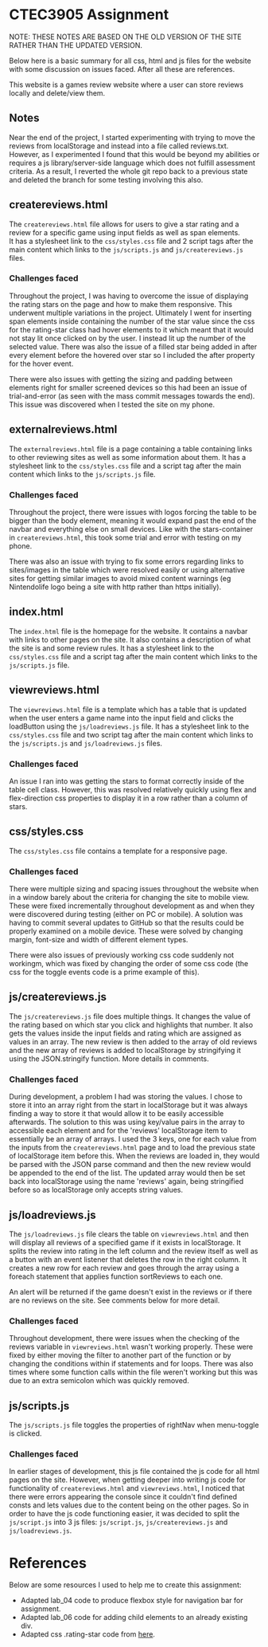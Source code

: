 # CTEC3905 Assignment
 NOTE: THESE NOTES ARE BASED ON THE OLD VERSION OF THE SITE RATHER THAN THE UPDATED VERSION.
 
  Below here is a basic summary for all css, html and js files for the website with some discussion on issues faced. After all these are references.

  This website is a games review website where a user can store reviews locally and delete/view them.

## Notes
  Near the end of the project, I started experimenting with trying to move the reviews from localStorage and instead into a file called reviews.txt.
However, as I experimented I found that this would be beyond my abilities or requires a js library/server-side language which does not fulfill assessment
criteria. As a result, I reverted the whole git repo back to a previous state and deleted the branch for some testing involving this also.

## createreviews.html

  The `createreviews.html` file allows for users to give a star rating and a review for a specific game using input fields as well as span elements.  
It has a stylesheet link to the `css/styles.css` file and 2 script tags after the main content which links to the `js/scripts.js` and `js/createreviews.js` files.

### Challenges faced

  Throughout the project, I was having to overcome the issue of displaying the rating stars on the page and how to make them responsive. This underwent multiple variations
in the project. Ultimately I went for inserting span elements inside containing the number of the star value since the css for the rating-star class had hover elements to
it which meant that it would not stay lit once clicked on by the user. I instead lit up the number of the selected value. There was also the issue of a filled star being added
in after every element before the hovered over star  so I included the after property for the hover event.

  There were also issues with getting the sizing and padding between elements right for smaller screened devices so this had been an issue of trial-and-error (as seen with the mass
commit messages towards the end). This issue was discovered when I tested the site on my phone.

## externalreviews.html

  The `externalreviews.html` file is a page containing a table containing links to other reviewing sites as well as some information about them.
It has a stylesheet link to the `css/styles.css` file and a script tag after the main content which links to the `js/scripts.js` file.

### Challenges faced
  Throughout the project, there were issues with logos forcing the table to be bigger than the body element, meaning it would expand past the end
of the navbar and everything else on small devices. Like with the stars-container in `createreviews.html`, this took some trial and error with testing
on my phone.

  There was also an issue with trying to fix some errors regarding links to sites/images in the table which were resolved easily or using alternative
sites for getting similar images to avoid mixed content warnings (eg Nintendolife logo being a site with http rather than https initially).

## index.html

  The `index.html` file is the homepage for the website. It contains a navbar with links to other pages on the site.
It also contains a description of what the site is and some review rules. It has a stylesheet link to the `css/styles.css` file and a script tag after the main content which links to the `js/scripts.js` file.

## viewreviews.html

  The `viewreviews.html` file is a template which has a table that is updated when the user enters a game name into the input field and clicks the loadButton using the `js/loadreviews.js` file.
It has a stylesheet link to the `css/styles.css` file and two script tag after the main content which links to the `js/scripts.js` and `js/loadreviews.js` files.

### Challenges faced
  An issue I ran into was  getting the stars to format correctly inside of the table cell class. However, this was resolved relatively quickly using flex and flex-direction css properties to display
it in a row rather than a column of stars.

## css/styles.css

  The `css/styles.css` file contains a template for a responsive page.

### Challenges faced
  There were multiple sizing and spacing issues throughout the website when in a window barely about the criteria for changing the site to mobile view.
These were fixed incrementally throughout development as and when they were discovered during testing (either on PC or mobile). A solution was having to
commit several updates to GitHub so that the results could be properly examined on a mobile device. These were solved by changing margin, font-size and width
of different element types.

  There were also issues of previously working css code suddenly not workingm, which was fixed by changing the order of some css code (the css for the toggle events
code is a prime example of this).

## js/createreviews.js

  The `js/createreviews.js` file does multiple things. It changes the value of the rating based on which star you click and highlights that number.
It also gets the values inside the input fields and rating which are assigned as values in an array. The new review is then added to the array of
old reviews and the new array of reviews is added to localStorage by stringifying it using the JSON.stringify function. More details in comments.

### Challenges faced
  During development, a problem I had was storing the values. I chose to store it into an array right from the start in localStorage but it was always
finding a way to store it that would allow it to be easily accessible afterwards. The solution to this was using key/value pairs in the array to accessible
each element and for the 'reviews' localStorage item to essentially be an array of arrays. I used the 3 keys, one for each value from the inputs from the
`createreviews.html` page and to load the previous state of localStorage item before this. When the reviews are loaded in, they would be parsed with the JSON
parse command and then the new review would be appended to the end of the list. The updated array would then be set back into localStorage using the name 'reviews'
again, being stringified before so as localStorage only accepts string values.

## js/loadreviews.js

  The `js/loadreviews.js` file clears the table on `viewreviews.html` and then will display all reviews of a specified game if it exists in localStorage.
It splits the review into rating in the left column and the review itself as well as a button with an event listener that deletes the row in the right column.
It creates a new row for each review and goes through the array using a foreach statement that applies function sortReviews to each one.

An alert will be returned if the game doesn't exist in the reviews or if there are no reviews on the site. See comments below for more detail.

### Challenges faced
  Throughout development, there were issues when the checking of the reviews variable in `viewreviews.html` wasn't working properly. These were fixed by either
moving the filter to another part of the function or by changing the conditions within if statements and for loops.
  There was also times where some function calls within the file weren't working but this was due to an extra semicolon which was quickly removed.

## js/scripts.js

  The `js/scripts.js` file toggles the properties of rightNav when menu-toggle is clicked.

### Challenges faced
  In earlier stages of development, this js file contained the js code for all html pages on the site. However, when getting deeper into writing js code for
functionality of `createreviews.html` and `viewreviews.html`, I noticed that there were errors appearing the console since it couldn't find defined consts and lets
values due to the content being on the other pages. So in order to have the js code functioning easier, it was decided to split the `js/script.js` into 3 js files:
`js/script.js`, `js/createreviews.js` and `js/loadreviews.js`.

# References

Below are some resources I used to help me to create this assignment:

- Adapted lab_04 code to produce flexbox style for navigation bar for assignment.
- Adapted lab_06 code for adding child elements to an already existing div.
- Adapted css .rating-star code from [here](https://css-tricks.com/star-ratings/).
